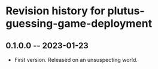 # Revision history for plutus-guessing-game-deployment

## 0.1.0.0 -- 2023-01-23

* First version. Released on an unsuspecting world.
